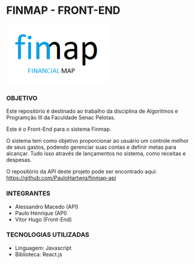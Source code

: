 # FINMAP - FRONT-END 
![LOGO DO PROJETO](https://github.com/VitorHSR/finmap-frontend/blob/master/Documentos/Fotos/Logo.png)

### OBJETIVO
Este repositório é destinado ao trabalho da disciplina de Algoritmos e Programção III da Faculdade Senac Pelotas.

Este é o Front-End para o sistema Finmap.

O sistema tem como objetivo proporcionar ao usuário um controle melhor de seus gastos, podendo gerenciar suas contas e definir metas para alcançar. Tudo isso através de lançamentos no sistema, como receitas e despesas.

O repositório da API deste projeto pode ser encontrado aqui: https://github.com/PauloHartwig/finmap-api

### INTEGRANTES 
- Alessandro Macedo (API)
- Paulo Henrique (API)
- Vitor Hugo (Front-End)

### TECNOLOGIAS UTILIZADAS
- Linguagem: Javascript
- Biblíoteca: React.js
